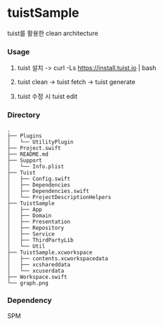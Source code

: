 # tuistSample
tuist를 활용한 clean architecture

### Usage

1. tuist 설치 -> curl -Ls https://install.tuist.io | bash

2. tuist clean -> tuist fetch -> tuist generate

3. tuist 수정 시 tuist edit


### Directory
```
.
├── Plugins
│   └── UtilityPlugin
├── Project.swift
├── README.md
├── Support
│   └── Info.plist
├── Tuist
│   ├── Config.swift
│   ├── Dependencies
│   ├── Dependencies.swift
│   └── ProjectDescriptionHelpers
├── TuistSample
│   ├── App
│   ├── Domain
│   ├── Presentation
│   ├── Repository
│   ├── Service
│   ├── ThirdPartyLib
│   └── Util
├── TuistSample.xcworkspace
│   ├── contents.xcworkspacedata
│   ├── xcshareddata
│   └── xcuserdata
├── Workspace.swift
└── graph.png
```

### Dependency
SPM
